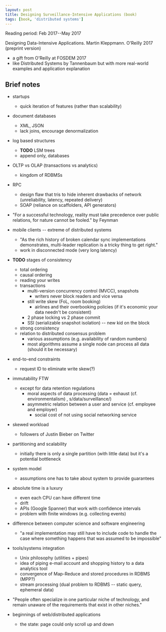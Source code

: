 ```yaml
---
layout: post
title: Designing Surveillance-Intensive Applications (book)
tags: [book, 'distributed systems']
---
```


Reading period: Feb 2017--May 2017

Designing Data-Intensive Applications. Martin Kleppmann. O'Reilly 2017 (preprint version)

- a gift from O'Reilly at FOSDEM 2017
- like Distributed Systems by Tannenbaum but with more real-world examples and
  application explanation


## Brief notes

- startups
  - quick iteration of features (rather than scalability)

- document databases
  - XML, JSON
  - lack joins, encourage denormalization

- log based structures
  - **TODO** LSM trees
  - append only, databases

- OLTP vs OLAP (transactions vs analytics)
  - kingdom of RDBMSs

- RPC
  - design flaw that tris to hide inherent drawbacks of network (unreliability, latency, repeated delivery)
  - SOAP (reliance on scaffolders, API generators)

- "For a successful technology, reality must take precedence over public relations, for nature cannot be fooled." by Feynman

- mobile clients -- extreme of distributed systems
  - "As the rich history of broken calendar sync implementations demonstrates,
    multi-leader replication is a tricky thing to get right."
  - work in disconnected mode (very long latency)

- **TODO** stages of consistency
  - total ordering
  - causal ordering
  - reading your writes
  - transactions 
    - multi-version concurrency control (MVCC), snapshots
      - writers never block readers and vice versa
    - still write skew (FoL, room booking)
      - airlines and their overbooking policies (if it's economic your data needn't be consistent)
    - 2 phase locking vs 2 phase commit
    - SSI (serializable snapshot isolation) -- new kid on the block
  - strong consistency
  - relation to distributed consensus problem
    - various assumptions (e.g. availability of random numbers)
    - most algorithms assume a single node can process all data (should it be necessary)

- end-to-end constraints
  - request ID to eliminate write skew(?)

- immutability FTW
  - except for data retention regulations
    - moral aspects of data processing (data = exhaust (cf. environmentalism) , s/data/surveillance/)
    - asymmetric relation between a user and service (cf. employee and employer)
      - social cost of not using social networking service

- skewed workload
  - followers of Justin Bieber on Twitter

- partitioning and scalability
  - initially there is only a single partition (with little data) but it's a potential bottleneck

- system model
  - assumptions one has to take about system to provide guarantees

- absolute time is a luxury
  - even each CPU can have different time
  - drift
  - APIs (Google Spanner) that work with confidence intervals
  - problem with finite windows (e.g. collecting events)

- difference between computer science and software engineering
  - "a real implementation may still have to include code to handle the case
    where something happens that was assumed to be impossible"

- tools/systems integration
  - Unix philosophy (utilities + pipes)
  - idea of piping e-mail account and shopping history to a data analytics tool
  - convergence of Map-Reduce and stored procedures in RDBMS (MPP?)
  - stream processing (dual problem to RDBMS -- static query, ephemeral data)

- "People often specialize in one particular niche of technology, and remain unaware of the requirements that exist in other niches."

- beginnings of web/distributed applications
  - the state: page could only scroll up and down
